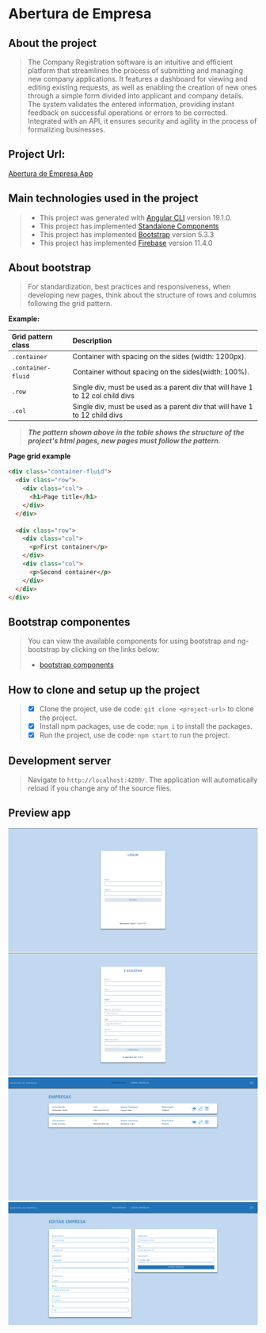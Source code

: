 # Abertura de Empresa

## About the project
>The Company Registration software is an intuitive and efficient platform that streamlines the process of submitting and managing new company applications. It features a dashboard for viewing and editing existing requests, as well as enabling the creation of new ones through a simple form divided into applicant and company details. The system validates the entered information, providing instant feedback on successful operations or errors to be corrected. Integrated with an API, it ensures security and agility in the process of formalizing businesses.

## Project Url:
[Abertura de Empresa App](https://abertura-de-empresa-app.web.app/)

## Main technologies used in the project
>* This project was generated with [Angular CLI](https://github.com/angular/angular-cli) version 19.1.0.
>* This project has implemented [Standalone Components](https://v17.angular.io/guide/standalone-components)
>* This project has implemented [Bootstrap](https://getbootstrap.com) version 5.3.3
>* This project has implemented [Firebase](https://firebase.google.com/) version 11.4.0

## About bootstrap
>For standardization, best practices and responsiveness, when developing new pages, think about the structure of rows and columns following the grid pattern.

**Example:**

| Grid pattern class | Description                                                                    |
|:-------------------|:-------------------------------------------------------------------------------|
| `.container`       | Container with spacing on the sides (width: 1200px).                           |
| `.container-fluid` | Container without spacing on the sides(width: 100%).                           |
| `.row`             | Single div, must be used as a parent div that will have 1 to 12 col child divs |
| `.col`             | Single div, must be used as a parent div that will have 1 to 12 child divs     | 

>***The pattern shown above in the table shows the structure of the project's html pages, new pages must follow the pattern.***

**Page grid example**

~~~html
<div class="container-fluid">
  <div class="row">
    <div class="col">
      <h1>Page title</h1>
    </div>
  </div>
  
  <div class="row">
    <div class="col">
      <p>First container</p>
    </div>
    <div class="col">
      <p>Second container</p>
    </div>
  </div>
</div>
~~~

## Bootstrap componentes
>You can view the available components for using bootstrap and ng-bootstrap by clicking on the links below:
>* [bootstrap components](https://getbootstrap.com/docs/5.3/components)

## How to clone and setup up the project
> - [x] Clone the project, use de code: `git clone <project-url>` to clone the project.
> - [x] Install npm packages, use de code: `npm i` to install the packages.
> - [x] Run the project, use de code: `npm start` to run the project.

## Development server
> Navigate to `http://localhost:4200/`. The application will automatically reload if you change any of the source files.

## Preview app
![image](https://github.com/Jhoncosta08/abertura-de-empresa/blob/master/src/assets/previews/preview-one.png)
![image](https://github.com/Jhoncosta08/abertura-de-empresa/blob/master/src/assets/previews/preview-two.png)
![image](https://github.com/Jhoncosta08/abertura-de-empresa/blob/master/src/assets/previews/preview-three.png)
![image](https://github.com/Jhoncosta08/abertura-de-empresa/blob/master/src/assets/previews/preview-four.png)
